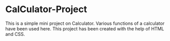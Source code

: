 # CalCulator-Project

This is a simple mini project on Calculator.
Various functions of a calculator have been used here.
This project has been created with the help of HTML and CSS.

